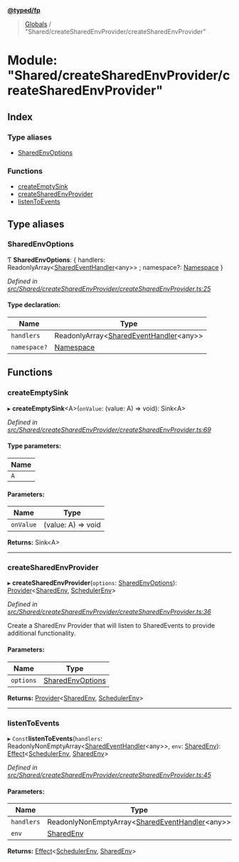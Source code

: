 **[@typed/fp](../README.md)**

> [Globals](../globals.md) / "Shared/createSharedEnvProvider/createSharedEnvProvider"

# Module: "Shared/createSharedEnvProvider/createSharedEnvProvider"

## Index

### Type aliases

* [SharedEnvOptions](_shared_createsharedenvprovider_createsharedenvprovider_.md#sharedenvoptions)

### Functions

* [createEmptySink](_shared_createsharedenvprovider_createsharedenvprovider_.md#createemptysink)
* [createSharedEnvProvider](_shared_createsharedenvprovider_createsharedenvprovider_.md#createsharedenvprovider)
* [listenToEvents](_shared_createsharedenvprovider_createsharedenvprovider_.md#listentoevents)

## Type aliases

### SharedEnvOptions

Ƭ  **SharedEnvOptions**: { handlers: ReadonlyArray\<[SharedEventHandler](_shared_createsharedenvprovider_sharedeventhandler_.md#sharedeventhandler)\<any>> ; namespace?: [Namespace](_shared_core_model_namespace_.namespace.md)  }

*Defined in [src/Shared/createSharedEnvProvider/createSharedEnvProvider.ts:25](https://github.com/TylorS/typed-fp/blob/ac98ca1/src/Shared/createSharedEnvProvider/createSharedEnvProvider.ts#L25)*

#### Type declaration:

Name | Type |
------ | ------ |
`handlers` | ReadonlyArray\<[SharedEventHandler](_shared_createsharedenvprovider_sharedeventhandler_.md#sharedeventhandler)\<any>> |
`namespace?` | [Namespace](_shared_core_model_namespace_.namespace.md) |

## Functions

### createEmptySink

▸ **createEmptySink**\<A>(`onValue`: (value: A) => void): Sink\<A>

*Defined in [src/Shared/createSharedEnvProvider/createSharedEnvProvider.ts:69](https://github.com/TylorS/typed-fp/blob/ac98ca1/src/Shared/createSharedEnvProvider/createSharedEnvProvider.ts#L69)*

#### Type parameters:

Name |
------ |
`A` |

#### Parameters:

Name | Type |
------ | ------ |
`onValue` | (value: A) => void |

**Returns:** Sink\<A>

___

### createSharedEnvProvider

▸ **createSharedEnvProvider**(`options`: [SharedEnvOptions](_shared_createsharedenvprovider_createsharedenvprovider_.md#sharedenvoptions)): [Provider](_effect_provide_.md#provider)\<[SharedEnv](../interfaces/_shared_core_services_sharedenv_.sharedenv.md), [SchedulerEnv](../interfaces/_scheduler_schedulerenv_.schedulerenv.md)>

*Defined in [src/Shared/createSharedEnvProvider/createSharedEnvProvider.ts:36](https://github.com/TylorS/typed-fp/blob/ac98ca1/src/Shared/createSharedEnvProvider/createSharedEnvProvider.ts#L36)*

Create a SharedEnv Provider that will listen to SharedEvents to provide additional
functionality.

#### Parameters:

Name | Type |
------ | ------ |
`options` | [SharedEnvOptions](_shared_createsharedenvprovider_createsharedenvprovider_.md#sharedenvoptions) |

**Returns:** [Provider](_effect_provide_.md#provider)\<[SharedEnv](../interfaces/_shared_core_services_sharedenv_.sharedenv.md), [SchedulerEnv](../interfaces/_scheduler_schedulerenv_.schedulerenv.md)>

___

### listenToEvents

▸ `Const`**listenToEvents**(`handlers`: ReadonlyNonEmptyArray\<[SharedEventHandler](_shared_createsharedenvprovider_sharedeventhandler_.md#sharedeventhandler)\<any>>, `env`: [SharedEnv](../interfaces/_shared_core_services_sharedenv_.sharedenv.md)): [Effect](_effect_effect_.effect.md)\<[SchedulerEnv](../interfaces/_scheduler_schedulerenv_.schedulerenv.md), [SharedEnv](../interfaces/_shared_core_services_sharedenv_.sharedenv.md)>

*Defined in [src/Shared/createSharedEnvProvider/createSharedEnvProvider.ts:45](https://github.com/TylorS/typed-fp/blob/ac98ca1/src/Shared/createSharedEnvProvider/createSharedEnvProvider.ts#L45)*

#### Parameters:

Name | Type |
------ | ------ |
`handlers` | ReadonlyNonEmptyArray\<[SharedEventHandler](_shared_createsharedenvprovider_sharedeventhandler_.md#sharedeventhandler)\<any>> |
`env` | [SharedEnv](../interfaces/_shared_core_services_sharedenv_.sharedenv.md) |

**Returns:** [Effect](_effect_effect_.effect.md)\<[SchedulerEnv](../interfaces/_scheduler_schedulerenv_.schedulerenv.md), [SharedEnv](../interfaces/_shared_core_services_sharedenv_.sharedenv.md)>
